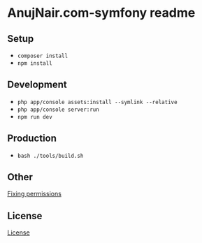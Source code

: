 AnujNair.com-symfony readme
===========================

## Setup

* `composer install`
* `npm install`

## Development

* `php app/console assets:install --symlink --relative`
* `php app/console server:run`
* `npm run dev`

## Production

* `bash ./tools/build.sh`

## Other

[Fixing permissions](https://symfony.com/doc/2.7/setup/file_permissions.html)

## License

[License](https://github.com/AnujRNair/anujnair.com-symfony/blob/master/LICENSE)
